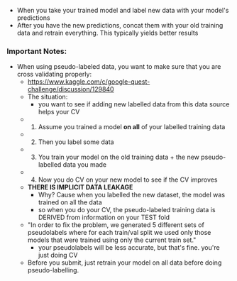 - When you take your trained model and label new data with your model's predictions
- After you have the new predictions, concat them with your old training data and retrain everything. This typically yields better results

### Important Notes:
- When using pseudo-labeled data, you want to make sure that you are cross validating properly:
	- https://www.kaggle.com/c/google-quest-challenge/discussion/129840
	- The situation:
		- you want to see if adding new labelled data from this data source helps your CV
	- 1) Assume you trained a model **on all** of your labelled training data
	- 2) Then you label some data
	- 3) You train your model on the old training data + the new pseudo-labelled data you made
	- 4) Now you do CV on your new model to see if the CV improves
	- **THERE IS IMPLICIT DATA LEAKAGE**
		- Why? Cause when you labelled the new dataset, the model was trained on all the data
		- so when you do your CV, the pseudo-labeled training data is DERIVED from information on your TEST fold
	- "In order to fix the problem, we generated 5 different sets of pseudolabels where for each train/val split we used only those models that were trained using only the current train set."
		- your pseudolabels will be less accurate, but that's fine. you're just doing CV
	- Before you submit, just retrain your model on all data before doing pseudo-labelling.